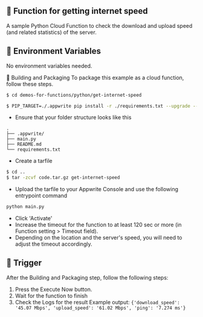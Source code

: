 ## 📧 Function for getting internet speed
A sample Python Cloud Function to check the download and upload speed (and related statistics) of the server.

## 📝 Environment Variables
No environment variables needed.
  
🚀 Building and Packaging
To package this example as a cloud function, follow these steps.

```bash
$ cd demos-for-functions/python/get-internet-speed

$ PIP_TARGET=./.appwrite pip install -r ./requirements.txt --upgrade --ignore-installed 
```

* Ensure that your folder structure looks like this 
```
.
├── .appwrite/
├── main.py
├── README.md
└── requirements.txt
```

* Create a tarfile

```bash
$ cd ..
$ tar -zcvf code.tar.gz get-internet-speed
```

* Upload the tarfile to your Appwrite Console and use the following entrypoint command

```bash
python main.py
```

* Click 'Activate'
* Increase the timeout for the function to at least 120 sec or more (in Function setting > Timeout field).
* Depending on the location and the server's speed, you will need to adjust the timeout accordingly.

## 🎯 Trigger
After the Building and Packaging step, follow the following steps:

1. Press the Execute Now button.
2. Wait for the function to finish
3. Check the Logs for the result
Example output: `{'download_speed': '45.07 Mbps', 'upload_speed': '61.02 Mbps', 'ping': '7.274 ms'}`

